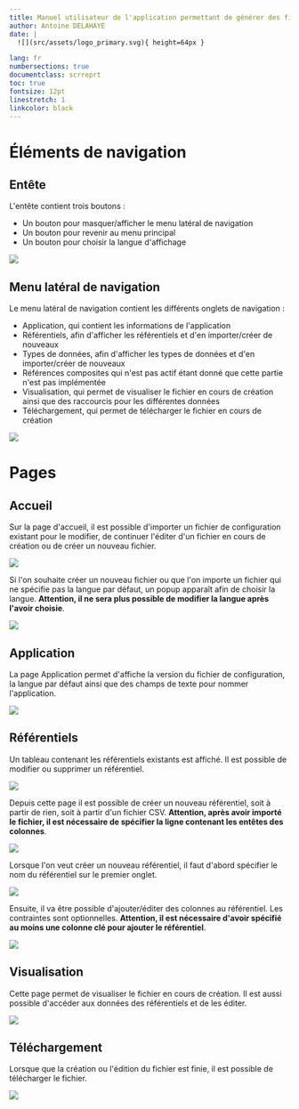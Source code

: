 ```yaml
---
title: Manuel utilisateur de l'application permettant de générer des fichiers de configuration pour OpenADOM
author: Antoine DELAHAYE
date: |
  ![](src/assets/logo_primary.svg){ height=64px }

lang: fr
numbersections: true
documentclass: scrreprt
toc: true
fontsize: 12pt
linestretch: 1
linkcolor: black
---
```


# Éléments de navigation

## Entête

L'entête contient trois boutons :

- Un bouton pour masquer/afficher le menu latéral de navigation
- Un bouton pour revenir au menu principal
- Un bouton pour choisir la langue d'affichage

![](docs/images/user-doc/header.png)

## Menu latéral de navigation

Le menu latéral de navigation contient les différents onglets de navigation :

- Application, qui contient les informations de l'application
- Référentiels, afin d'afficher les référentiels et d'en importer/créer de nouveaux
- Types de données, afin d'afficher les types de données et d'en importer/créer de nouveaux
- Références composites qui n'est pas actif étant donné que cette partie n'est pas implémentée
- Visualisation, qui permet de visualiser le fichier en cours de création ainsi que des raccourcis pour les différentes
  données
- Téléchargement, qui permet de télécharger le fichier en cours de création

![](docs/images/user-doc/menu.png)

# Pages

## Accueil

Sur la page d'accueil, il est possible d'importer un fichier de configuration existant pour le modifier, de continuer
l'éditer d'un fichier en cours de création ou de créer un nouveau fichier.

![](docs/images/user-doc/home.png)

Si l'on souhaite créer un nouveau fichier ou que l'on importe un fichier qui ne spécifie pas la langue par défaut, un
popup apparaît afin de choisir la langue. **Attention, il ne sera plus possible de modifier la langue après l'avoir
choisie**.

![](docs/images/user-doc/language-selection.png)

## Application

La page Application permet d'affiche la version du fichier de configuration, la langue par défaut ainsi que des champs
de texte pour nommer l'application.

![](docs/images/user-doc/application.png)

## Référentiels

Un tableau contenant les référentiels existants est affiché. Il est possible de modifier ou supprimer un référentiel.

![](docs/images/user-doc/references.png)

Depuis cette page il est possible de créer un nouveau référentiel, soit à partir de rien, soit à partir d'un fichier
CSV. **Attention, après avoir importé le fichier, il est nécessaire de spécifier la ligne contenant les entêtes des
colonnes**.

![](docs/images/user-doc/row-number.png)

Lorsque l'on veut créer un nouveau référentiel, il faut d'abord spécifier le nom du référentiel sur le premier onglet.

![](docs/images/user-doc/reference-name.png)

Ensuite, il va être possible d'ajouter/éditer des colonnes au référentiel. Les contraintes sont optionnelles.
**Attention, il est nécessaire d'avoir spécifié au moins une colonne clé pour ajouter le référentiel**.

![](docs/images/user-doc/add-column.png)

## Visualisation

Cette page permet de visualiser le fichier en cours de création. Il est aussi possible d'accéder aux données des
référentiels et de les éditer.

![](docs/images/user-doc/vizualisation.png)

## Téléchargement

Lorsque que la création ou l'édition du fichier est finie, il est possible de télécharger le fichier.

![](docs/images/user-doc/download.png)